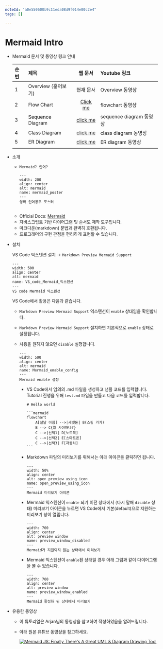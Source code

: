 ```yaml
---
noteId: "a0e550600b9c11eda08d9f014e00c2e4"
tags: []

---
```


# Mermaid Intro

- Mermaid 문서 및 동영상 링크 안내

  |순번|제목|웹 문서|Youtube 링크|
  |:---|:---|:---:|:---|
  |1|Overview (훑어보기)|현재 문서|Overview 동영상|
  |2|Flow Chart|[Click me](./02_01_flowchart.md)|flowchart 동영상|
  |3|Sequence Diagram|[click me](./03_00_sequence_intro.md)|sequence diagram 동영상|
  |4|Class Diagram|[click me](./04_00_class_intro.md)|class diagram 동영상|
  |5|ER Diagram|[click me](./05_00_er_diagram_intro.md)|ER diagram 동영상||
  |||||


- 소개

  - `Mermaid? 인어?`

    ```{figure} https://t1.daumcdn.net/movie/f5cb87cef68dfd1df9ff9a4b612056500f632a8a
    ---
    width: 200
    align: center
    alt: mermaid
    name: mermaid_poster
    ---
    영화 인어공주 포스터
    ```
  <br>

  - Official Docs: [Mermaid](https://mermaid-js.github.io/mermaid/#/)
  - 자바스크립트 기반 다이어그램 및 순서도 제작 도구입니다.
  - 마크다운(markdown) 문법과 완벽히 호환됩니다.
  - 프로그래머의 구현 관점을 편리하게 표현할 수 있습니다.

- 설치

  VS Code 익스텐션 설치 $\to$ `Markdown Preview Mermaid Support`

  ```{figure} ../imgs/01.markdown_mermaid_extension.jpg
  ---
  width: 500
  align: center
  alt: mermaid
  name: VS_code_Mermaid_익스텐션
  ---
  VS code Mermaid 익스텐션
  ```

  VS Code에서 활용은 다음과 같습니다.
  - `Markdown Preview Mermaid Support` 익스텐션이 `enable` 상태임을 확인합니다. 
  - `Markdown Preview Mermaid Support` 설치하면 기본적으로 `enable` 상태로 설정됩니다. 
  - 사용을 원하지 않으면 `disable` 설정합니다.

    ```{figure} ../imgs/01.markdown_mermaid_extension.jpg
    ---
    width: 500
    align: center
    alt: mermaid
    name: Mermaid_enable_config
    ---
    Mermaid enable 설정
    ```    
    
    - VS Code에서 임의의 .md 파일을 생성하고 샘플 코드를 입력합니다. Tutorial 진행을 위해 `test.md` 파일을 만들고 다음 코드를 입력합니다.
      ````
      # Hello world

      ```mermaid
      flowchart
          A[설날 아침] -->|세뱃돈| B(쇼핑 가기)
          B --> C{뭘 사야하나?}
          C -->|선택1| D[노트북]
          C -->|선택2| E[스마트폰]
          C -->|선택3| F[자동차] 
      ```
      ````
    - Markdown 파일의 미리보기를 위해서는 아래 아이콘을 클릭하면 됩니다.
    
      ```{figure} ../imgs/06.open_preview_icon.png
      ---
      width: 50%
      align: center
      alt: open preview using icon
      name: open_preview_using_icon
      ---
      Mermaid 미리보기 아이콘
      ```    
    
    - Mermaid 익스텐션이 `enable` 되기 이전 상태에서 (다시 말해 `disable` 상태) 미리보기 아이콘을 누르면 VS Code에서 기본(default)으로 지원하는 미리보기 창이 열립니다.
      
      ```{figure} ../imgs/04.mermaid_preview_before_enable.png
      ---
      width: 700
      align: center
      alt: preview window
      name: preview_window_disabled
      ---
      Mermaid가 지원되지 않는 상태에서 미리보기
      ```    
    - Mermaid 익스텐션이 `enable`된 상태일 경우 아래 그림과 같이 다이어그램을 볼 수 있습니다.

      ```{figure} ../imgs/05.mermaid_preview_after_enable.png
      ---
      width: 700
      align: center
      alt: preview window
      name: preview_window_enabled
      ---
      Mermaid 활성화 된 상태에서 미리보기
      ```      

- 유용한 동영상

  - 이 튜토리얼은 Arjan님의 동영상을 참고하여 작성하였음을 알려드립니다. 
  - 아래 원본 유튜브 동영상을 참고하세요.
    
    [![Mermaid JS: Finally There's A Great UML & Diagram Drawing Tool](https://i.ytimg.com/vi/JiQmpA474BY/hqdefault_2933.jpg?sqp=-oaymwEcCNACELwBSFXyq4qpAw4IARUAAIhCGAFwAcABBg==&rs=AOn4CLAq62lT4QiNb9waqwn8GP5gTIRoVQ)](https://youtu.be/JiQmpA474BY)

